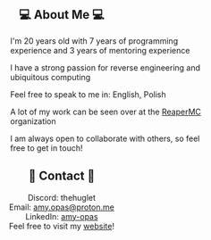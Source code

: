 <!-- ABOUT ME -->

<h2 align="center">💻 About Me 💻</h2>
<div>  
  <dl><dd><dl><dd><dl><dd><dl><dd>I'm 20 years old with 7 years of programming experience and 3 years of mentoring experience</dd></dl></dd></dl></dd></dl></dd></dl>
   
  <dl><dd><dl><dd><dl><dd><dl><dd>I have a strong passion for reverse engineering and ubiquitous computing</dd></dl></dd></dl></dd></dl></dd></dl>
  
  <dl><dd><dl><dd><dl><dd><dl><dd>Feel free to speak to me in: English, Polish</dd></dl></dd></dl></dd></dl></dd></dl>

  <dl><dd><dl><dd><dl><dd><dl><dd>A lot of my work can be seen over at the <a href="https://github.com/reapermc/">ReaperMC</a> organization</dd></dl></dd></dl></dd></dl></dd></dl>
  
  <dl><dd><dl><dd><dl><dd><dl><dd>I am always open to collaborate with others, so feel free to get in touch!</dd></dl></dd></dl></dd></dl></dd></dl>
 </div>

<!-- CONTACT -->

<h2 align="center"> 📱 Contact 📱 </h2>
<div align="center"> 
  Discord: thehuglet <br>
  Email: <a href="mailto: amy.opas@proton.me" target="_blank">amy.opas@proton.me</a> <br>
  LinkedIn: <a href="https://www.linkedin.com/in/amy-opas/">amy-opas</a> <br>
  Feel free to visit my <a href="https://thehuglet.github.io/">website</a>! <br>
</div><br>
